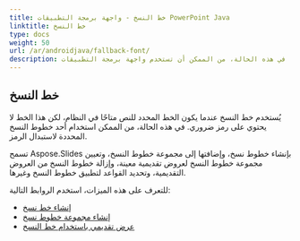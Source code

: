 ```yaml
---
title: خط النسخ - واجهة برمجة التطبيقات PowerPoint Java
linktitle: خط النسخ
type: docs
weight: 50
url: /ar/androidjava/fallback-font/
description: يُستخدم خط النسخ عندما يكون الخط المحدد للنص متاحًا في النظام، لكن هذا الخط لا يحتوي على رمز ضروري. في هذه الحالة، من الممكن أن تستخدم واجهة برمجة التطبيقات PowerPoint Java أحد خطوط النسخ المحددة لاستبدال الرمز.
---
```


## **خط النسخ**
يُستخدم خط النسخ عندما يكون الخط المحدد للنص متاحًا في النظام، لكن هذا الخط لا يحتوي على رمز ضروري. في هذه الحالة، من الممكن استخدام أحد خطوط النسخ المحددة لاستبدال الرمز.

تسمح Aspose.Slides بإنشاء خطوط نسخ، وإضافتها إلى مجموعة خطوط النسخ، وتعيين مجموعة خطوط النسخ لعروض تقديمية معينة، وإزالة خطوط النسخ من العروض التقديمية، وتحديد القواعد لتطبيق خطوط النسخ وغيرها.

للتعرف على هذه الميزات، استخدم الروابط التالية:

- [إنشاء خط نسخ](/slides/ar/androidjava/create-fallback-font)
- [إنشاء مجموعة خطوط نسخ](/slides/ar/androidjava/create-fallback-fonts-collection)
- [عرض تقديمي باستخدام خط النسخ](/slides/ar/androidjava/render-presentation-with-fallback-font)